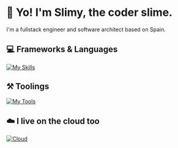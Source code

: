 # 🤙 Yo! I'm Slimy, the coder slime.
I'm a fullstack engineer and software architect based on Spain.

## 💻 Frameworks & Languages
[![My Skills](https://skillicons.dev/icons?i=js,html,css,ts,rust,wasm,nodejs,react,sass,svelte,tailwind,webpack,nestjs,nextjs,js,go,cs,bootstrap,astro,py,vitest,vite)](https://skillicons.dev)

## ⚒️ Toolings
[![My Tools](https://skillicons.dev/icons?i=vscode,visualstudio,windows,linux,yarn,npm,pnpm,bun,bash,graphql,mongodb,mysql)](https://skillicons.dev)

## ☁️ I live on the cloud too
[![Cloud](https://skillicons.dev/icons?i=aws,cloudflare,docker,dynamodb,kubernetes,vercel,workers)](https://skillicons.dev)
